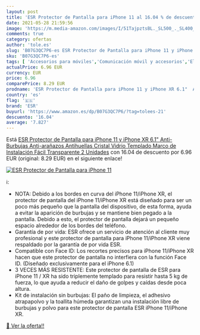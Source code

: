 ```yaml
---
layout: post
title: 'ESR Protector de Pantalla para iPhone 11 al 16.04 % de descuento'
date: 2021-05-28 21:59:56
image: 'https://m.media-amazon.com/images/I/51TajpztsBL._SL500_._SL400_.jpg'
comments: true
category: ofertas
author: 'tole.es'
slug: 'B07G3QC7P6-es ESR Protector de Pantalla para iPhone 11 y iPhone XR 6.1"...'
sku: 'B07G3QC7P6-es'
tags: [ 'Accesorios para móviles','Comunicación móvil y accesorios','Electrónica','Mantenimiento, cuidado y reparaciones de teléfonos móviles','Protectores de pantalla para móviles','esr','iphone', ]
actualPrice: 6.96 EUR
currency: EUR
price: 6.96
comparePrice: 8.29 EUR
prodname: 'ESR Protector de Pantalla para iPhone 11 y iPhone XR 6.1"  Anti-Burbujas  Anti-arañazos  Antihuellas Cristal Vidrio Templado  Marco de Instalación Fácil  Transparente  2 Unidades'
country: 'es'
flag: '🇪🇸'
brand: 'ESR'
buyurl: 'https://www.amazon.es/dp/B07G3QC7P6/?tag=tolees-21'
descuento: '16.04'
average: '7.827'
---
```


Está [ESR Protector de Pantalla para iPhone 11 y iPhone XR 6.1"  Anti-Burbujas  Anti-arañazos  Antihuellas Cristal Vidrio Templado  Marco de Instalación Fácil  Transparente  2 Unidades](https://www.amazon.es/dp/B07G3QC7P6/?tag=tolees-21) con 16.04 de descuento por 6.96 EUR (original: 8.29 EUR) en el siguiente enlace!

[![ESR Protector de Pantalla para iPhone 11](https://m.media-amazon.com/images/I/51TajpztsBL._SL500_._SL400_.jpg)](https://www.amazon.es/dp/B07G3QC7P6/?tag=tolees-21)

ℹ️:

- NOTA: Debido a los bordes en curva del iPhone 11/iPhone XR, el protector de pantalla del iPhone 11/iPhone XR está diseñado para ser un poco más pequeño que la pantalla del dispositivo, de esta forma, ayuda a evitar la aparición de burbujas y se mantiene bien pegado a la pantalla. Debido a esto, el protector de pantalla dejará un pequeño espacio alrededor de los bordes del teléfono.
- Garantía de por vida: ESR ofrece un servicio de atención al cliente muy profesional y este protector de pantalla para iPhone 11/iPhone XR viene respaldado por la garantía de por vida ESR.
- Compatible con Face ID: Los recortes precisos para iPhone 11/iPhone XR hacen que este protector de pantalla no interfiera con la función Face ID. (Diseñado exclusivamente para el iPhone 6.1)
- 3 VECES MÁS RESISTENTE: Este protector de pantalla de ESR para iPhone 11 / XR ha sido triplemente templado para resistir hasta 5 kg de fuerza, lo que ayuda a reducir el daño de golpes y caídas desde poca altura.
- Kit de instalación sin burbujas: El paño de limpieza, el adhesivo atrapapolvo y la toallita húmeda garantizan una instalación libre de burbujas y polvo para este protector de pantalla ESR iPhone 11/iPhone XR.

[🛒 Ver la oferta!!](https://www.amazon.es/dp/B07G3QC7P6/?tag=tolees-21)
